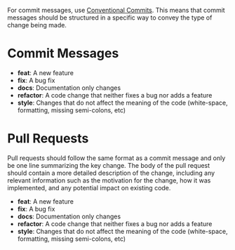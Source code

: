 For commit messages, use [Conventional Commits](https://www.conventionalcommits.org/en/v1.0.0/). This means that commit messages should be structured in a specific way to convey the type of change being made.

# Commit Messages

- **feat**: A new feature
- **fix**: A bug fix
- **docs**: Documentation only changes
- **refactor**: A code change that neither fixes a bug nor adds a feature
- **style**: Changes that do not affect the meaning of the code (white-space, formatting, missing semi-colons, etc)

# Pull Requests

Pull requests should follow the same format as a commit message and only be one line summarizing the key change. The body of the pull request should contain a more detailed description of the change, including any relevant information such as the motivation for the change, how it was implemented, and any potential impact on existing code.

- **feat**: A new feature
- **fix**: A bug fix
- **docs**: Documentation only changes
- **refactor**: A code change that neither fixes a bug nor adds a feature
- **style**: Changes that do not affect the meaning of the code (white-space, formatting, missing semi-colons, etc)
